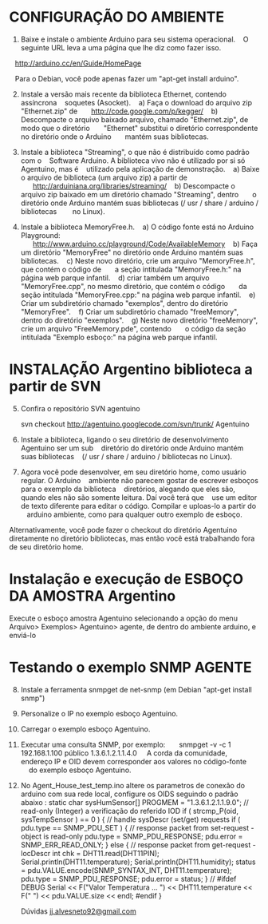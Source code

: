 
CONFIGURAÇÃO DO AMBIENTE
==========================

1) Baixe e instale o ambiente Arduino para seu sistema operacional.
   O seguinte URL leva a uma página que lhe diz como fazer isso.

   http://arduino.cc/en/Guide/HomePage

   Para o Debian, você pode apenas fazer um "apt-get install arduino".

2) Instale a versão mais recente da biblioteca Ethernet, contendo assíncrona
   soquetes (Asocket).
   a) Faça o download do arquivo zip "Ethernet.zip" de
      http://code.google.com/p/kegger/
   b) Descompacte o arquivo baixado arquivo, chamado "Ethernet.zip", de modo que o diretório
      "Ethernet" substitui o diretório correspondente no diretório onde o Arduino
      mantém suas bibliotecas.

3) Instale a biblioteca "Streaming", o que não é distribuído como padrão com o
   Software Arduino. A biblioteca vivo não é utilizado por si só Agentuino, mas é
   utilizado pela aplicação de demonstração.
   a) Baixe o arquivo de biblioteca (um arquivo zip) a partir de
      http://arduiniana.org/libraries/streaming/
   b) Descompacte o arquivo zip baixado em um diretório chamado "Streaming", dentro
      o diretório onde Arduino mantém suas bibliotecas (/ usr / share / arduino / bibliotecas
       no Linux).

4) Instale a biblioteca MemoryFree.h.
   a) O código fonte está no Arduino Playground:
      http://www.arduino.cc/playground/Code/AvailableMemory
   b) Faça um diretório "MemoryFree" no diretório onde Arduino mantém suas bibliotecas.
   c) Neste novo diretório, crie um arquivo "MemoryFree.h", que contém o código de
      a seção intitulada "MemoryFree.h:" na página web parque infantil.
   d) criar também um arquivo "MemoryFree.cpp", no mesmo diretório, que contém o código
      da seção intitulada "MemoryFree.cpp:" na página web parque infantil.
   e) Criar um subdiretório chamado "exemplos", dentro do diretório "MemoryFree".
   f) Criar um subdiretório chamado "freeMemory", dentro do diretório "exemplos".
   g) Neste novo diretório "freeMemory", crie um arquivo "FreeMemory.pde", contendo
      o código da seção intitulada "Exemplo esboço:" na página web parque infantil.

INSTALAÇÃO Argentino biblioteca a partir de SVN
====================================

5) Confira o repositório SVN agentuino

      svn checkout http://agentuino.googlecode.com/svn/trunk/ Agentuino

6) Instale a biblioteca, ligando o seu diretório de desenvolvimento Agentuino ser um sub
   diretório do diretório onde Arduino mantém suas bibliotecas
   (/ usr / share / arduino / bibliotecas no Linux).

7) Agora você pode desenvolver, em seu diretório home, como usuário regular. O Arduino
   ambiente não parecem gostar de escrever esboços para o exemplo da biblioteca
   diretórios, alegando que eles são, quando eles não são somente leitura. Daí você terá que
   use um editor de texto diferente para editar o código. Compilar e uploas-lo a partir do
   arduino ambiente, como para qualquer outro exemplo de esboço.

Alternativamente, você pode fazer o checkout do diretório Agentuino diretamente no diretório bibliotecas, mas então você está trabalhando fora de seu diretório home.


Instalação e execução de ESBOÇO DA AMOSTRA Argentino
=================================================

Execute o esboço amostra Agentuino selecionando a opção do menu
Arquivo> Exemplos> Agentuino> agente, de dentro do ambiente arduino, e enviá-lo


Testando o exemplo SNMP AGENTE
=============================

8) Instale a ferramenta snmpget de net-snmp (em Debian "apt-get install snmp")

9) Personalize o IP no exemplo esboço Agentuino.

10) Carregar o exemplo esboço Agentuino.

11) Executar uma consulta SNMP, por exemplo:
      snmpget -v -c 1 192.168.1.100 público 1.3.6.1.2.1.1.4.0
    A corda da comunidade, endereço IP e OID devem corresponder aos valores no código-fonte
    do exemplo esboço Agentuino.
12) No Agent_House_test_temp.ino altere os parametros de conexão do arduino com sua rede local, configure os OIDS seguindo o padrão abaixo :
static char sysHumSensor[] PROGMEM   = "1.3.6.1.2.1.1.9.0";  // read-only  (Integer)
a verificação do referido IOD
  if ( strcmp_P(oid, sysTempSensor ) == 0 ) {
      // handle sysDescr (set/get) requests
      if ( pdu.type == SNMP_PDU_SET ) {
        // response packet from set-request - object is read-only
        pdu.type = SNMP_PDU_RESPONSE;
        pdu.error = SNMP_ERR_READ_ONLY;
      } else {
        // response packet from get-request - locDescr
        int chk = DHT11.read(DHT11PIN);
        Serial.println(DHT11.temperature);
        Serial.println(DHT11.humidity);
        status = pdu.VALUE.encode(SNMP_SYNTAX_INT, DHT11.temperature);
        pdu.type = SNMP_PDU_RESPONSE;
        pdu.error = status;
      }
      //
      #ifdef DEBUG
        Serial << F("Valor Temperatura ... ") << DHT11.temperature << F(" ") << pdu.VALUE.size << endl;
      #endif
    }
    
    Dúvidas jj.alvesneto92@gmail.com
